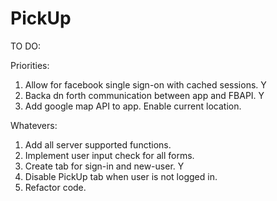 PickUp
======
TO DO:

Priorities:

1. Allow for facebook single sign-on with cached sessions. Y
2. Backa dn forth communication between app and FBAPI. Y
2. Add google map API to app. Enable current location.

Whatevers:

1. Add all server supported functions.
2. Implement user input check for all forms.
3. Create tab for sign-in and new-user. Y
4. Disable PickUp tab when user is not logged in. 
4. Refactor code. 
